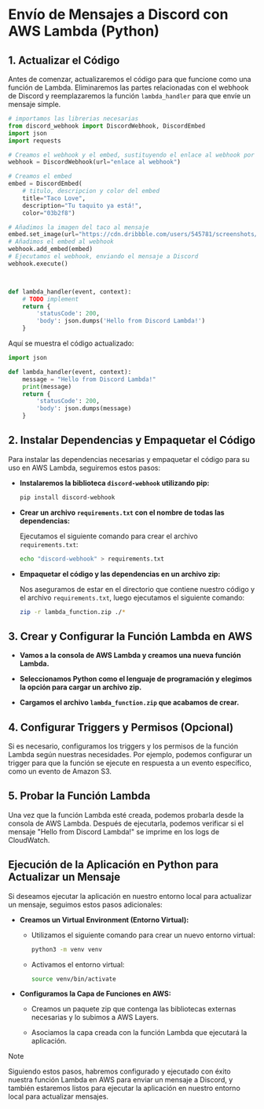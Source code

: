# Envío de Mensajes a Discord con AWS Lambda (Python)

## 1. Actualizar el Código

Antes de comenzar, actualizaremos el código para que funcione como una función de Lambda. Eliminaremos las partes relacionadas con el webhook de Discord y reemplazaremos la función `lambda_handler` para que envíe un mensaje simple. 

```python
# importamos las librerias necesarias
from discord_webhook import DiscordWebhook, DiscordEmbed
import json
import requests

# Creamos el webhook y el embed, sustituyendo el enlace al webhook por el que hayamos creado en Discord
webhook = DiscordWebhook(url="enlace al webhook")

# Creamos el embed
embed = DiscordEmbed(
    # titulo, descripcion y color del embed
    title="Taco Love",
    description="Tu taquito ya está!",
    color="03b2f8")

# Añadimos la imagen del taco al mensaje
embed.set_image(url="https://cdn.dribbble.com/users/545781/screenshots/3157610/happy-taco.jpg")
# Añadimos el embed al webhook
webhook.add_embed(embed)
# Ejecutamos el webhook, enviando el mensaje a Discord
webhook.execute()



def lambda_handler(event, context):
    # TODO implement
    return {
        'statusCode': 200,
        'body': json.dumps('Hello from Discord Lambda!')
    }
```

Aquí se muestra el código actualizado:

```python
import json

def lambda_handler(event, context):
    message = "Hello from Discord Lambda!"
    print(message)
    return {
        'statusCode': 200,
        'body': json.dumps(message)
    }
```

## 2. Instalar Dependencias y Empaquetar el Código

Para instalar las dependencias necesarias y empaquetar el código para su uso en AWS Lambda, seguiremos estos pasos:

- **Instalaremos la biblioteca `discord-webhook` utilizando pip:**

  ```bash
  pip install discord-webhook
  ```

- **Crear un archivo `requirements.txt` con el nombre de todas las dependencias:**

  Ejecutamos el siguiente comando para crear el archivo `requirements.txt`:

  ```bash
  echo "discord-webhook" > requirements.txt
  ```

- **Empaquetar el código y las dependencias en un archivo zip:**

  Nos aseguramos de estar en el directorio que contiene nuestro código y el archivo `requirements.txt`, luego ejecutamos el siguiente comando:

  ```bash
  zip -r lambda_function.zip ./*
  ```

## 3. Crear y Configurar la Función Lambda en AWS

- **Vamos a la consola de AWS Lambda y creamos una nueva función Lambda.**

- **Seleccionamos Python como el lenguaje de programación y elegimos la opción para cargar un archivo zip.**

- **Cargamos el archivo `lambda_function.zip` que acabamos de crear.**

## 4. Configurar Triggers y Permisos (Opcional)

Si es necesario, configuramos los triggers y los permisos de la función Lambda según nuestras necesidades. Por ejemplo, podemos configurar un trigger para que la función se ejecute en respuesta a un evento específico, como un evento de Amazon S3.

## 5. Probar la Función Lambda

Una vez que la función Lambda esté creada, podemos probarla desde la consola de AWS Lambda. Después de ejecutarla, podemos verificar si el mensaje "Hello from Discord Lambda!" se imprime en los logs de CloudWatch.

## Ejecución de la Aplicación en Python para Actualizar un Mensaje

Si deseamos ejecutar la aplicación en nuestro entorno local para actualizar un mensaje, seguimos estos pasos adicionales:

- **Creamos un Virtual Environment (Entorno Virtual):**

  - Utilizamos el siguiente comando para crear un nuevo entorno virtual:

    ```bash
    python3 -m venv venv
    ```

  - Activamos el entorno virtual:

      ```bash
      source venv/bin/activate
      ```

- **Configuramos la Capa de Funciones en AWS:**

  - Creamos un paquete zip que contenga las bibliotecas externas necesarias y lo subimos a AWS Layers.
  
  - Asociamos la capa creada con la función Lambda que ejecutará la aplicación.

>[!NOTE]
>Siguiendo estos pasos, habremos configurado y ejecutado con éxito nuestra función Lambda en AWS para enviar un mensaje a Discord, y también estaremos listos para ejecutar la aplicación en nuestro entorno local para actualizar mensajes.
